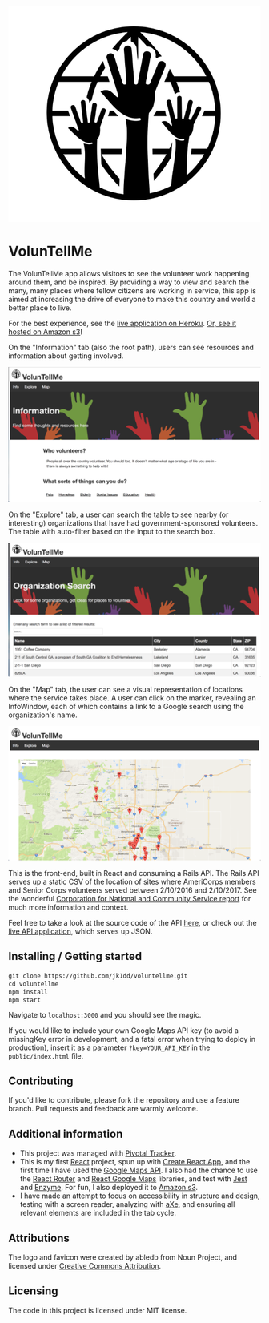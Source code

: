 ![Logo of the project, raised hands](/public/solidarity-smaller.png?raw=true "Raised Hands")

# VolunTellMe

The VolunTellMe app allows visitors to see the volunteer work happening around them, and be inspired. By providing a way to view and search the many, many places where fellow citizens are working in service, this app is aimed at increasing the drive of everyone to make this country and world a better place to live.

For the best experience, see the [live application on Heroku](https://voluntellme.herokuapp.com/). [Or, see it hosted on Amazon s3](http://voluntellme.s3-website-us-west-1.amazonaws.com/)!

On the "Information" tab (also the root path), users can see resources and information about getting involved.

![Screenshot of the Information tab](/public/voluntellme-info.png?raw=true "information tab")

On the "Explore" tab, a user can search the table to see nearby (or interesting) organizations that have had government-sponsored volunteers. The table with auto-filter based on the input to the search box.

![Screenshot of the Explore tab](/public/voluntellme-explore.png?raw=true "explore tab")

On the "Map" tab, the user can see a visual representation of locations where the service takes place. A user can click on the marker, revealing an InfoWindow, each of which contains a link to a Google search using the organization's name.

![Screenshot of the Map tab](/public/voluntellme-map.png?raw=true "map tab")

This is the front-end, built in React and consuming a Rails API. The Rails API serves up a static CSV of the location of sites where AmeriCorps members and Senior Corps volunteers served between 2/10/2016 and 2/10/2017. See the wonderful [Corporation for National and Community Service report](https://data.nationalservice.gov/Grants-and-Grantees/CNCS-State-Profiles-2016-2017-National-Map-of-Prog/wy3d-x64g) for much more information and context.

Feel free to take a look at the source code of the API [here](https://github.com/jk1dd/voluntellme_api), or check out the [live API application](https://voluntellme-api.herokuapp.com/api/v1/organizations), which serves up JSON.

## Installing / Getting started

```
git clone https://github.com/jk1dd/voluntellme.git
cd voluntellme
npm install
npm start
```
Navigate to `localhost:3000` and you should see the magic.

If you would like to include your own Google Maps API key (to avoid a missingKey error in development, and a fatal error when trying to deploy in production), insert it as a parameter `?key=YOUR_API_KEY` in the `public/index.html` file.

## Contributing

If you'd like to contribute, please fork the repository and use a feature
branch. Pull requests and feedback are warmly welcome.

## Additional information

- This project was managed with [Pivotal Tracker](https://www.pivotaltracker.com/).
- This is my first [React](https://facebook.github.io/react/) project, spun up with [Create React App](https://github.com/facebookincubator/create-react-app), and the first time I have used the [Google Maps API](https://developers.google.com/maps/). I also had the chance to use the [React Router](https://github.com/ReactTraining/react-router) and [React Google Maps](https://github.com/tomchentw/react-google-maps) libraries, and test with [Jest](https://facebook.github.io/jest/) and [Enzyme](https://github.com/airbnb/enzyme). For fun, I also deployed it to [Amazon s3](https://aws.amazon.com/s3/).
- I have made an attempt to focus on accessibility in structure and design, testing with a screen reader, analyzing with [aXe](https://www.deque.com/products/axe/), and ensuring all relevant elements are included in the tab cycle.

## Attributions

The logo and favicon were created by abledb from Noun Project, and licensed under [Creative Commons Attribution](https://creativecommons.org/licenses/by/3.0/legalcode).

## Licensing

The code in this project is licensed under MIT license.
